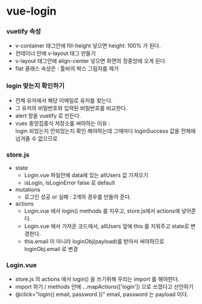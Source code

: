 # vue-login

### vuetify 속성
* v-container 태그안에 fill-height 넣으면 height: 100% 가 된다.
* 컨테이너 안에 v-layout 태그 만들기
* v-layout 태그안에 align-center 넣으면 화면의 정중앙에 오게 된다.
* flat 클래스 속성은 : 툴바의 박스 그림자를 제거

### login 맞는지 확인하기
* 전체 유저에서 해당 이메일로 유저를 찾는다.
* 그 유저의 비밀번호와 입력된 비밀번호를 비교한다.
* alert 창을 vuetify 로 만든다.
* vuex 중앙집중식 저장소를 써야하는 이유 : <br>
  login 되었는지 안되었는지 확인 해야하는데 그때마다 loginSuccess 값을 전체에 넘겨줄 수 없으므로

### store.js
* state 
  - Login.vue 파일안에 data에 있는 allUsers 값 가져오기
  - isLogin, isLoginError false 로 default 
* mutations
  - 로그인 성공 or 실패 : 2개의 경우를 만들어 준다.
* actions 
  - Login.vue 에서 login() methods 를 지우고, store.js에서 actions에 넣어준다.
  - Login.vue 에서 가져온 코드에서, allUsers 앞에 this 를 지워주고 state로 변경한다.
  - this.email 이 아니라 loginObj(payload)를 받아서 써야하므로 loginObj.email 로 변경
    
### Login.vue
  - store.js 의 actions 에서 login() 을 쓰기위해 우리는 import 를 해야한다.
  - import 하기 / methods 안에 ...mapActions(['login']) 으로 쓰겠다고 선언하기
  - @click="login({ email, password })"  email, password 는 payload 이다.



